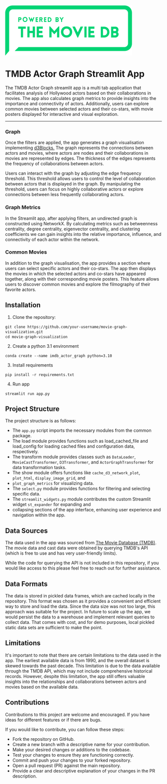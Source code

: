 ![Image Description](assets/tmdb_logo.png)


# TMDB Actor Graph Streamlit App

The TMDB Actor Graph streamlit app is a multi tab application that facilitates analysis of Hollywood actors
based on their collaborations in movies. The app also calculates graph metrics to provide 
insights into the importance and connectivity of actors. Additionally, users can explore common movies between selected 
actors and their co-stars, with movie posters displayed for interactive and visual exploration. 

---

### Graph
Once the filters are applied, the app generates a graph visualisation implementing [d3Blocks.](https://d3blocks.github.io/d3blocks/pages/html/index.html) 
The graph represents the connections between actors and movies, where actors are nodes and their collaborations in 
movies are represented by edges. The thickness of the edges represents the frequency of collaborations between actors.

Users can interact with the graph by adjusting the edge frequency threshold. This threshold allows users to control the 
level of collaboration between actors that is displayed in the graph. By manipulating the threshold, users can focus on 
highly collaborative actors or explore connections between less frequently collaborating actors.

### Graph Metrics

In the Streamlit app, after applying filters, an undirected graph is constructed using NetworkX. By calculating 
metrics such as betweenness centrality, degree centrality, eigenvector centrality, and clustering coefficients we can 
gain insights into the relative importance, influence, and connectivity of each actor within the network.

 
### Common Movies
In addition to the graph visualisation, the app provides a section where users can select specific actors and their 
co-stars. The app then displays the movies in which the selected actors and co-stars have appeared together, along with 
their corresponding movie posters. This feature allows users to discover common movies and explore the filmography of 
their favorite actors.

## Installation

1. Clone the repository:

```
git clone https://github.com/your-username/movie-graph-visualization.git
cd movie-graph-visualization
```

2. Create a python 3.1 environment

```
conda create --name imdb_actor_graph python=3.10
```

3. Install requirements
```
pip install -r requirements.txt
```

4. Run app
```
streamlit run app.py
```

## Project Structure

The project structure is as follows:

- The ```app.py``` script imports the necessary modules from the common package.
- The load module provides functions such as load_cached_file and load_config for loading cached files and configuration 
data, respectively.
- The transform module provides classes such as ```DataLoader```, ```MovieCastTransformer```, ```D3Transformer```, and 
```ActorGraphTransformer```
for data transformation tasks.
- The show module offers functions like ```cache_d3_network_plot```, ```plot_html```, ```display_image_grid```, and 
- ```plot_graph_metrics```
for visualizing data.
- The ```select.py``` module provides functions for filtering and selecting specific data.
- The ```streamlit_widgets.py``` module contributes the custom Streamlit widget ```st_expander``` for expanding and 
- collapsing sections of the app interface, enhancing user experience and navigation within the app.

## Data Sources
The data used in the app was sourced from [The Movie Database (TMDB)](https://developer.themoviedb.org/docs). 
The movie data and cast data were obtained by querying TMDB's API (which is free to use and has very user-friendly
limits). 

While the code for querying the API is not included in this repository, if you would like access to this please feel 
free to reach out for further assistance.


## Data Formats
The data is stored in pickled data frames, which are cached locally in the repository. This format was chosen as it 
provides a convenient and efficient way to store and load the data. Since the data size was not too large, this 
approach was suitable for the project. In future to scale up the app, we would persist the data to a warehouse and 
implement relevant queries to collect data. That comes with cost, and for demo purposes, local pickled static data sets
are sufficient to make the point.


## Limitations
It's important to note that there are certain limitations to the data used in the app. The earliest available data 
is from 1990, and the overall dataset is skewed towards the past decade. This limitation is due to the data available 
through the TMDB API, which may not include comprehensive historical records. However, despite this limitation, 
the app still offers valuable insights into the relationships and collaborations between actors and movies based 
on the available data.


## Contributions

Contributions to this project are welcome and encouraged. If you have ideas for different features or if there are bugs. 

If you would like to contribute, you can follow these steps:

- Fork the repository on GitHub.
- Create a new branch with a descriptive name for your contribution.
- Make your desired changes or additions to the codebase.
- Test your changes to ensure they are functioning correctly.
- Commit and push your changes to your forked repository.
- Open a pull request (PR) against the main repository.
- Provide a clear and descriptive explanation of your changes in the PR description.
